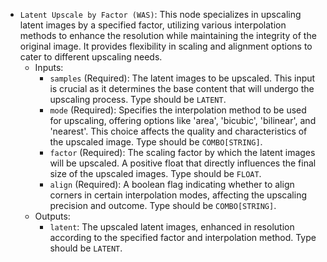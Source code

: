 - `Latent Upscale by Factor (WAS)`: This node specializes in upscaling latent images by a specified factor, utilizing various interpolation methods to enhance the resolution while maintaining the integrity of the original image. It provides flexibility in scaling and alignment options to cater to different upscaling needs.
    - Inputs:
        - `samples` (Required): The latent images to be upscaled. This input is crucial as it determines the base content that will undergo the upscaling process. Type should be `LATENT`.
        - `mode` (Required): Specifies the interpolation method to be used for upscaling, offering options like 'area', 'bicubic', 'bilinear', and 'nearest'. This choice affects the quality and characteristics of the upscaled image. Type should be `COMBO[STRING]`.
        - `factor` (Required): The scaling factor by which the latent images will be upscaled. A positive float that directly influences the final size of the upscaled images. Type should be `FLOAT`.
        - `align` (Required): A boolean flag indicating whether to align corners in certain interpolation modes, affecting the upscaling precision and outcome. Type should be `COMBO[STRING]`.
    - Outputs:
        - `latent`: The upscaled latent images, enhanced in resolution according to the specified factor and interpolation method. Type should be `LATENT`.

